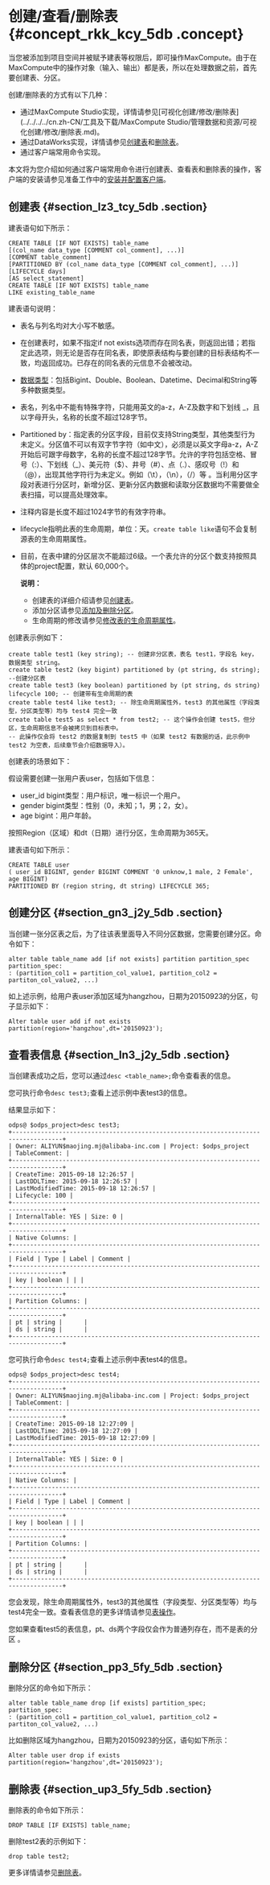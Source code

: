 # 创建/查看/删除表 {#concept_rkk_kcy_5db .concept}

当您被添加到项目空间并被赋予建表等权限后，即可操作MaxCompute。由于在MaxCompute中的操作对象（输入、输出）都是表，所以在处理数据之前，首先要创建表、分区。

创建/删除表的方式有以下几种：

-   通过MaxCompute Studio实现，详情请参见[可视化创建/修改/删除表](../../../../cn.zh-CN/工具及下载/MaxCompute Studio/管理数据和资源/可视化创建/修改/删除表.md)。
-   通过DataWorks实现，详情请参见[创建表](https://help.aliyun.com/document_detail/30291.html)和[删除表](https://help.aliyun.com/document_detail/30290.html)。
-   通过客户端常用命令实现。

本文将为您介绍如何通过客户端常用命令进行创建表、查看表和删除表的操作，客户端的安装请参见准备工作中的[安装并配置客户端](../../../../cn.zh-CN/准备工作/安装并配置客户端.md)。

## 创建表 {#section_lz3_tcy_5db .section}

建表语句如下所示：

```
CREATE TABLE [IF NOT EXISTS] table_name 
[(col_name data_type [COMMENT col_comment], ...)] 
[COMMENT table_comment] 
[PARTITIONED BY (col_name data_type [COMMENT col_comment], ...)] 
[LIFECYCLE days] 
[AS select_statement]
CREATE TABLE [IF NOT EXISTS] table_name 
LIKE existing_table_name
```

建表语句说明：

-   表名与列名均对大小写不敏感。
-   在创建表时，如果不指定if not exists选项而存在同名表，则返回出错；若指定此选项，则无论是否存在同名表，即使原表结构与要创建的目标表结构不一致，均返回成功。已存在的同名表的元信息不会被改动。
-   [数据类型](../../../../cn.zh-CN/产品简介/基本概念/数据类型.md)：包括Bigint、Double、Boolean、Datetime、Decimal和String等多种数据类型。
-   表名，列名中不能有特殊字符，只能用英文的a-z，A-Z及数字和下划线 \_，且以字母开头，名称的长度不超过128字节。
-   Partitioned by：指定表的分区字段，目前仅支持String类型，其他类型行为未定义。分区值不可以有双字节字符（如中文），必须是以英文字母a-z，A-Z开始后可跟字母数字，名称的长度不超过128字节。允许的字符包括空格、冒号（:）、下划线（\_）、美元符（$）、井号（\#）、点（.）、感叹号（!）和（@），出现其他字符行为未定义。例如（\\t），（\\n），（/）等 。当利用分区字段对表进行分区时，新增分区、更新分区内数据和读取分区数据均不需要做全表扫描，可以提高处理效率。
-   注释内容是长度不超过1024字节的有效字符串。
-   lifecycle指明此表的生命周期，单位：天。`create table like`语句不会复制源表的生命周期属性。
-   目前，在表中建的分区层次不能超过6级。一个表允许的分区个数支持按照具体的project配置，默认 60,000个。

    **说明：** 

    -   创建表的详细介绍请参见[创建表](../../../../cn.zh-CN/用户指南/SQL/DDL语句.md)。
    -   添加分区请参见[添加及删除分区](../../../../cn.zh-CN/用户指南/SQL/DDL语句.md)。
    -   生命周期的修改请参见[修改表的生命周期属性](../../../../cn.zh-CN/用户指南/SQL/DDL语句.md)。

创建表示例如下：

```
create table test1 (key string); -- 创建非分区表，表名 test1，字段名 key，数据类型 string。 
create table test2 (key bigint) partitioned by (pt string, ds string); --创建分区表 
create table test3 (key boolean) partitioned by (pt string, ds string) lifecycle 100; -- 创建带有生命周期的表 
create table test4 like test3; -- 除生命周期属性外，test3 的其他属性（字段类型，分区类型等）均与 test4 完全一致 
create table test5 as select * from test2; -- 这个操作会创建 test5，但分区，生命周期信息不会被拷贝到目标表中。 
-- 此操作仅会将 test2 的数据复制到 test5 中（如果 test2 有数据的话，此示例中 test2 为空表，后续章节会介绍数据导入）。
```

创建表的场景如下：

假设需要创建一张用户表user，包括如下信息：

-   user\_id bigint类型：用户标识，唯一标识一个用户。
-   gender bigint类型：性别（0，未知；1，男；2，女）。
-   age bigint：用户年龄。

按照Region（区域）和dt（日期）进行分区，生命周期为365天。

建表语句如下所示：

```
CREATE TABLE user 
( user_id BIGINT, gender BIGINT COMMENT '0 unknow,1 male, 2 Female', age BIGINT) 
PARTITIONED BY (region string, dt string) LIFECYCLE 365;
```

## 创建分区 {#section_gn3_j2y_5db .section}

当创建一张分区表之后，为了往该表里面导入不同分区数据，您需要创建分区。命令如下：

```
alter table table_name add [if not exists] partition partition_spec partition_spec: 
: (partition_col1 = partition_col_value1, partition_col2 = partiton_col_value2, ...)
```

如上述示例，给用户表user添加区域为hangzhou，日期为20150923的分区，句子显示如下：

```
Alter table user add if not exists partition(region='hangzhou',dt='20150923');
```

## 查看表信息 {#section_ln3_j2y_5db .section}

当创建表成功之后，您可以通过`desc <table_name>;`命令查看表的信息。

您可执行命令`desc test3;`查看上述示例中表test3的信息。

结果显示如下：

```
odps@ $odps_project>desc test3;
+------------------------------------------------------------------------------------+
| Owner: ALIYUN$maojing.mj@alibaba-inc.com | Project: $odps_project
| TableComment: |
+------------------------------------------------------------------------------------+
| CreateTime: 2015-09-18 12:26:57 |
| LastDDLTime: 2015-09-18 12:26:57 |
| LastModifiedTime: 2015-09-18 12:26:57 |
| Lifecycle: 100 |
+------------------------------------------------------------------------------------+
| InternalTable: YES | Size: 0 |
+------------------------------------------------------------------------------------+
| Native Columns: |
+------------------------------------------------------------------------------------+
| Field | Type | Label | Comment |
+------------------------------------------------------------------------------------+
| key | boolean | | |
+------------------------------------------------------------------------------------+
| Partition Columns: |
+------------------------------------------------------------------------------------+
| pt | string |      |
| ds | string |      |
+------------------------------------------------------------------------------------+
```

您可执行命令`desc test4;`查看上述示例中表test4的信息。

```
odps@ $odps_project>desc test4;
+------------------------------------------------------------------------------------+
| Owner: ALIYUN$maojing.mj@alibaba-inc.com | Project: $odps_project
| TableComment: |
+------------------------------------------------------------------------------------+
| CreateTime: 2015-09-18 12:27:09 |
| LastDDLTime: 2015-09-18 12:27:09 |
| LastModifiedTime: 2015-09-18 12:27:09 |
+------------------------------------------------------------------------------------+
| InternalTable: YES | Size: 0 |
+------------------------------------------------------------------------------------+
| Native Columns: |
+------------------------------------------------------------------------------------+
| Field | Type | Label | Comment |
+------------------------------------------------------------------------------------+
| key | boolean | | |
+------------------------------------------------------------------------------------+
| Partition Columns: |
+------------------------------------------------------------------------------------+
| pt | string |      |
| ds | string |      |
+------------------------------------------------------------------------------------+
```

您会发现，除生命周期属性外，test3的其他属性（字段类型、分区类型等）均与test4完全一致。查看表信息的更多详情请参见[表操作](../../../../cn.zh-CN/用户指南/SQL/DDL语句/表操作.md)。

您如果查看test5的表信息，pt、ds两个字段仅会作为普通列存在，而不是表的分区 。

## 删除分区 {#section_pp3_5fy_5db .section}

删除分区的命令如下所示：

```
alter table table_name drop [if exists] partition_spec; partition_spec: 
: (partition_col1 = partition_col_value1, partition_col2 = partiton_col_value2, ...)
```

比如删除区域为hangzhou，日期为20150923的分区，语句如下所示：

```
Alter table user drop if exists partition(region='hangzhou',dt='20150923');
```

## 删除表 {#section_up3_5fy_5db .section}

删除表的命令如下所示：

```
DROP TABLE [IF EXISTS] table_name;
```

删除test2表的示例如下：

```
drop table test2;
```

更多详情请参见[删除表](../../../../cn.zh-CN/用户指南/SQL/DDL语句.md)。

